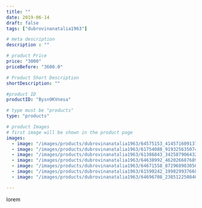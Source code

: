 ```yaml
---
title: ""
date: 2019-06-14
draft: false
tags: ["dubrovinanatalia1963"]

# meta description
description : ""

# product Price
price: "3000"
priceBefore: "3600.0"

# Product Short Description
shortDescription: ""

#product ID
productID: "Bysn9KVnesa"

# type must be "products"
type: "products"

# product Images
# first image will be shown in the product page
images:
  - image: "/images/products/dubrovinanatalia1963/64575153_414571609137249_4509468065765379966_n.jpg"
  - image: "/images/products/dubrovinanatalia1963/61754088_919325635074946_9065364750657140870_n.jpg"
  - image: "/images/products/dubrovinanatalia1963/61386843_342587906432836_1032164440398949764_n.jpg"
  - image: "/images/products/dubrovinanatalia1963/64638992_462026687689322_400736139982096168_n.jpg"
  - image: "/images/products/dubrovinanatalia1963/64671558_872968983056558_5407112521821202934_n.jpg"
  - image: "/images/products/dubrovinanatalia1963/61590242_199829937668416_1223598184450645825_n.jpg"
  - image: "/images/products/dubrovinanatalia1963/64696708_2385122508401311_4919869465995591124_n.jpg"

---
```

lorem
